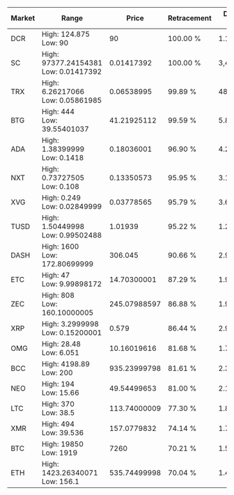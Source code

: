 | Market | Range | Price| Retracement | Doubles to 50% |
| --- | --- | --- | --- | --- |
| DCR | High: 124.875<br />Low: 90 | 90 | 100.00 % | 1.19 |
| SC | High: 97377.24154381<br />Low: 0.01417392 | 0.01417392 | 100.00 % | 3,435,085.56 |
| TRX | High: 6.26217066<br />Low: 0.05861985 | 0.06538995 | 99.89 % | 48.33 |
| BTG | High: 444<br />Low: 39.55401037 | 41.21925112 | 99.59 % | 5.87 |
| ADA | High: 1.38399999<br />Low: 0.1418 | 0.18036001 | 96.90 % | 4.23 |
| NXT | High: 0.73727505<br />Low: 0.108 | 0.13350573 | 95.95 % | 3.17 |
| XVG | High: 0.249<br />Low: 0.02849999 | 0.03778565 | 95.79 % | 3.67 |
| TUSD | High: 1.50449998<br />Low: 0.99502488 | 1.01939 | 95.22 % | 1.23 |
| DASH | High: 1600<br />Low: 172.80699999 | 306.045 | 90.66 % | 2.90 |
| ETC | High: 47<br />Low: 9.99898172 | 14.70300001 | 87.29 % | 1.94 |
| ZEC | High: 808<br />Low: 160.10000005 | 245.07988597 | 86.88 % | 1.98 |
| XRP | High: 3.2999998<br />Low: 0.15200001 | 0.579 | 86.44 % | 2.98 |
| OMG | High: 28.48<br />Low: 6.051 | 10.16019616 | 81.68 % | 1.70 |
| BCC | High: 4198.89<br />Low: 200 | 935.23999798 | 81.61 % | 2.35 |
| NEO | High: 194<br />Low: 15.66 | 49.54499653 | 81.00 % | 2.12 |
| LTC | High: 370<br />Low: 38.5 | 113.74000009 | 77.30 % | 1.80 |
| XMR | High: 494<br />Low: 39.536 | 157.0779832 | 74.14 % | 1.70 |
| BTC | High: 19850<br />Low: 1919 | 7260 | 70.21 % | 1.50 |
| ETH | High: 1423.26340071<br />Low: 156.1 | 535.74499998 | 70.04 % | 1.47 |
